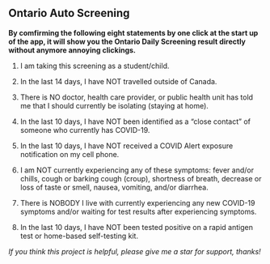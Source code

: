 ## Ontario Auto Screening

**By comfirming the following eight statements by one click at the start up of the app, it will show you the Ontario Daily Screening result directly without anymore annoying clickings.**

1. I am taking this screening as a student/child.

2. In the last 14 days, I have NOT travelled outside of Canada.

3. There is NO doctor, health care provider, or public health unit has told me that I should currently be isolating (staying at home).

4. In the last 10 days, I have NOT been identified as a “close contact” of someone who currently has COVID-19.

5. In the last 10 days, I have NOT received a COVID Alert exposure notification on my cell phone.

6. I am NOT currently experiencing any of these symptoms: fever and/or chills, cough or barking cough (croup), shortness of breath, decrease or loss of taste or smell, nausea, vomiting, and/or diarrhea.

7. There is NOBODY I live with currently experiencing any new COVID-19 symptoms and/or waiting for test results after experiencing symptoms.

8. In the last 10 days, I have NOT been tested positive on a rapid antigen test or home-based self-testing kit.

*If you think this project is helpful, please give me a star for support, thanks!*
